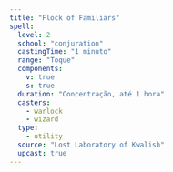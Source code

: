 ```yaml
---
title: "Flock of Familiars"
spell:
  level: 2
  school: "conjuration"
  castingTime: "1 minuto"
  range: "Toque"
  components:
    v: true
    s: true
  duration: "Concentração, até 1 hora"
  casters:
    - warlock
    - wizard
  type:
    - utility
  source: "Lost Laboratory of Kwalish"
  upcast: true
---
```

